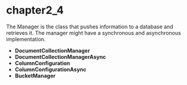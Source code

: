 # chapter2\_4

The Manager is the class that pushes information to a database and retrieves it. The manager might have a synchronous and asynchronous implementation.

* **DocumentCollectionManager**
* **DocumentCollectionManagerAsync**
* **ColumnConfiguration**
* **ColumnConfigurationAsync**
* **BucketManager**

